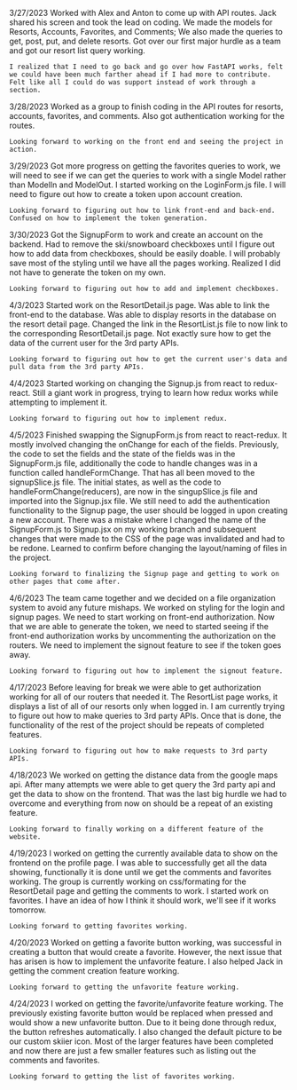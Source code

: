 3/27/2023
    Worked with Alex and Anton to come up with API routes. Jack shared his screen and took the lead on coding. We made the models for Resorts, Accounts, Favorites, and Comments; We also made the queries to get, post, put, and delete resorts. Got over our first major hurdle as a team and got our resort list query working.

    I realized that I need to go back and go over how FastAPI works, felt we could have been much farther ahead if I had more to contribute. Felt like all I could do was support instead of work through a section.

3/28/2023
    Worked as a group to finish coding in the API routes for resorts, accounts, favorites, and comments. Also got authentication working for the routes.

    Looking forward to working on the front end and seeing the project in action.

3/29/2023
    Got more progress on getting the favorites queries to work, we will need to see if we can get the queries to work with a single Model rather than ModelIn and ModelOut. I started working on the LoginForm.js file. I will need to figure out how to create a token upon account creation.

    Looking forward to figuring out how to link front-end and back-end. Confused on how to implement the token generation.

3/30/2023
    Got the SignupForm to work and create an account on the backend. Had to remove the ski/snowboard checkboxes until I figure out how to add data from checkboxes, should be easily doable. I will probably save most of the styling until we have all the pages working. Realized I did not have to generate the token on my own.

    Looking forward to figuring out how to add and implement checkboxes.

4/3/2023
    Started work on the ResortDetail.js page. Was able to link the front-end to the database. Was able to display resorts in the database on the resort detail page. Changed the link in the ResortList.js file to now link to the corresponding ResortDetail.js page. Not exactly sure how to get the data of the current user for the 3rd party APIs.

    Looking forward to figuring out how to get the current user's data and pull data from the 3rd party APIs.

4/4/2023
    Started working on changing the Signup.js from react to redux-react. Still a giant work in progress, trying to learn how redux works while attempting to implement it.

    Looking forward to figuring out how to implement redux.

4/5/2023
    Finished swapping the SignupForm.js from react to react-redux. It mostly involved changing the onChange for each of the fields. Previously, the code to set the fields and the state of the fields was in the SignupForm.js file, additionally the code to handle changes was in a function called handleFormChange. That has all been moved to the signupSlice.js file. The initial states, as well as the code to handleFormChange(reducers), are now in the singupSlice.js file and imported into the Signup.jsx file. We still need to add the authentication functionality to the Signup page, the user should be logged in upon creating a new account. There was a mistake where I changed the name of the SignupForm.js to Signup.jsx on my working branch and subsequent changes that were made to the CSS of the page was invalidated and had to be redone. Learned to confirm before changing the layout/naming of files in the project.

    Looking forward to finalizing the Signup page and getting to work on other pages that come after.

4/6/2023
    The team came together and we decided on a file organization system to avoid any future mishaps. We worked on styling for the login and signup pages. We need to start working on front-end authorization. Now that we are able to generate the token, we need to started seeing if the front-end authorization works by uncommenting the authorization on the routers. We need to implement the signout feature to see if the token goes away.

    Looking forward to figuring out how to implement the signout feature.

4/17/2023
    Before leaving for break we were able to get authorization working for all of our routers that needed it. The ResortList page works, it displays a list of all of our resorts only when logged in. I am currently trying to figure out how to make queries to 3rd party APIs. Once that is done, the functionality of the rest of the project should be repeats of completed features.

    Looking forward to figuring out how to make requests to 3rd party APIs.

4/18/2023
    We worked on getting the distance data from the google maps api. After many attempts we were able to get query the 3rd party api and get the data to show on the frontend. That was the last big hurdle we had to overcome and everything from now on should be a repeat of an existing feature.

    Looking forward to finally working on a different feature of the website.

4/19/2023
    I worked on getting the currently available data to show on the frontend on the profile page. I was able to successfully get all the data showing, functionally it is done until we get the comments and favorites working. The group is currently working on css/formating for the ResortDetail page and getting the comments to work. I started work on favorites. I have an idea of how I think it should work, we'll see if it works tomorrow.

    Looking forward to getting favorites working.

4/20/2023
    Worked on getting a favorite button working, was successful in creating a button that would create a favorite. However, the next issue that has arisen is how to implement the unfavorite feature. I also helped Jack in getting the comment creation feature working.

    Looking forward to getting the unfavorite feature working.

4/24/2023
    I worked on getting the favorite/unfavorite feature working. The previously existing favorite button would be replaced when pressed and would show a new unfavorite button. Due to it being done through redux, the button refreshes automatically. I also changed the default picture to be our custom skiier icon. Most of the larger features have been completed and now there are just a few smaller features such as listing out the comments and favorites.

    Looking forward to getting the list of favorites working. 

